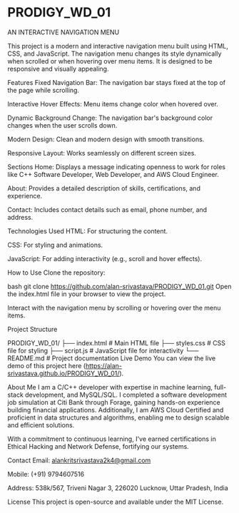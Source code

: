# PRODIGY_WD_01
AN INTERACTIVE NAVIGATION MENU

This project is a modern and interactive navigation menu built using HTML, CSS, and JavaScript. The navigation menu changes its style dynamically when scrolled or when hovering over menu items. It is designed to be responsive and visually appealing.

Features
Fixed Navigation Bar: The navigation bar stays fixed at the top of the page while scrolling.

Interactive Hover Effects: Menu items change color when hovered over.

Dynamic Background Change: The navigation bar's background color changes when the user scrolls down.

Modern Design: Clean and modern design with smooth transitions.

Responsive Layout: Works seamlessly on different screen sizes.

Sections
Home: Displays a message indicating openness to work for roles like C++ Software Developer, Web Developer, and AWS Cloud Engineer.

About: Provides a detailed description of skills, certifications, and experience.

Contact: Includes contact details such as email, phone number, and address.

Technologies Used
HTML: For structuring the content.

CSS: For styling and animations.

JavaScript: For adding interactivity (e.g., scroll and hover effects).

How to Use
Clone the repository:

bash
git clone https://github.com/alan-srivastava/PRODIGY_WD_01.git
Open the index.html file in your browser to view the project.

Interact with the navigation menu by scrolling or hovering over the menu items.

Project Structure

PRODIGY_WD_01/
├── index.html          # Main HTML file
├── styles.css          # CSS file for styling
├── script.js           # JavaScript file for interactivity
└── README.md           # Project documentation
Live Demo
You can view the live demo of this project here (https://alan-srivastava.github.io/PRODIGY_WD_01/).

About Me
I am a C/C++ developer with expertise in machine learning, full-stack development, and MySQL/SQL. I completed a software development job simulation at Citi Bank through Forage, gaining hands-on experience building financial applications. Additionally, I am AWS Cloud Certified and proficient in data structures and algorithms, enabling me to design scalable and efficient solutions.

With a commitment to continuous learning, I've earned certifications in Ethical Hacking and Network Defense, fortifying our systems.

Contact
Email: alankritsrivastava2k4@gmail.com

Mobile: (+91) 9794607516

Address: 538k/567, Triveni Nagar 3, 226020 Lucknow, Uttar Pradesh, India

License
This project is open-source and available under the MIT License.

